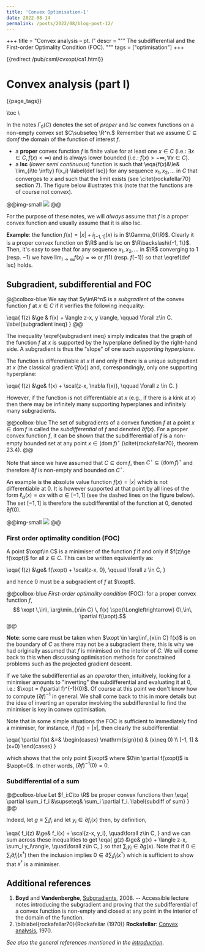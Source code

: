 ```yaml
---
title: 'Convex Optimisation-1'
date: 2022-08-14
permalink: /posts/2022/08/blog-post-12/
---
```

+++
title = "Convex analysis &ndash; pt. I"
descr = """
    The subdifferential and the First-order Optimality Condition (FOC).
    """
tags = ["optimisation"]
+++

{{redirect /pub/csml/cvxopt/ca1.html}}

# Convex analysis (part I)

{{page_tags}}

\toc \\

In the notes $\Gamma_0(C)$ denotes the set of *proper* and *lsc* convex functions on a non-empty convex set $C\subseteq \R^n.$ Remember that we assume $C\subseteq \mathrm{dom} f$ the domain of the function of interest $f$.

* a **proper** convex function $f$ is finite value for at least one $x\in C$ (i.e.: $\exists x\in C, f(x) < \infty$) and is always lower bounded (i.e.: $f(x)>-\infty, \forall x\in C$).
* a **lsc** (*lower semi continuous*) function is such that
\eqa{f(x)&\le& \lim_{i\to \infty} f(x_i) \label{def lsc}}
for any sequence $x_1, x_2, \dots$ in $C$ that converges to $x$ and such that the limit exists (see \citet{rockafellar70} section 7). The figure below illustrates this (note that the functions are of course not convex).

@@img-small ![](/assets/cvxopt/lsc-usc.svg) @@

For the purpose of these notes, we will *always* assume that $f$ is a proper convex function and usually assume that it is also lsc.

**Example**: the function $f(x)=|x|+i_{[-1,1]}(x)$ is in $\Gamma_0(\R)$. Clearly it is a proper convex function on $\R$ and is lsc on $\R\backslash\{-1, 1\}$. Then, it's easy to see that for any sequence $x_1,x_2,\dots$ in $\R$ converging to $1$ (resp. $-1$) we have $\lim_{i\to\infty} f(x_i)=\infty$ or $f(1)$ (resp. $f(-1)$) so that \eqref{def lsc} holds.


## Subgradient, subdifferential and FOC <!-- ✅ 19/9/2018 -->

@@colbox-blue
We say that $y\in\R^n$ is a *subgradient* of the convex function $f$ at $x\in C$ if it verifies the following inequality:

\eqa{
    f(z) &\ge & f(x) + \langle z-x, y \rangle, \qquad \forall z\in C. \label{subgradient ineq}
}
@@

The inequality \eqref{subgradient ineq} simply indicates that the graph of the function $f$ at $x$ is supported by the hyperplane defined by the right-hand side.
A subgradient is thus the "slope" of one such *supporting hyperplane*.

The function is differentiable at $x$ if and only if there is a unique subgradient at $x$ (the classical gradient $\nabla f(x)$) and, correspondingly, only one supporting hyperplane:

\eqa{
    f(z) &\ge& f(x) + \scal{z-x, \nabla f(x)}, \qquad \forall z \in C.
}

However, if the function is not differentiable at $x$ (e.g., if there is a kink at $x$) then there may be infinitely many supporting hyperplanes and infinitely many subgradients.

@@colbox-blue
The set of subgradients of a convex function $f$ at a point $x\in \mathrm{dom}\, f$ is called the *subdifferential* of $f$ and denoted $\partial f(x)$.
For a proper convex function $f$, it can be shown that the subdifferential of $f$ is a non-empty bounded set at any point $x\in (\mathrm{dom}\,f)^\circ$ (\citet{rockafellar70}, theorem 23.4).
@@

Note that since we have assumed that $C\subseteq \mathrm{dom}\,f$, then $C^\circ\subseteq (\mathrm{dom}\,f)^\circ$ and therefore $\partial f$ is non-empty and bounded on $C^\circ$.

An example is the absolute value function $f(x)=|x|$ which is not differentiable at $0$.
It is however supported at that point by all lines of the form $\ell_\alpha(x)=\alpha x$ with $\alpha\in [-1,1]$ (see the dashed lines on the figure below).
The set $[-1, 1]$ is therefore the subdifferential of the function at $0$, denoted $\partial f(0)$.

@@img-small ![](/assets/cvxopt/abs-subgrad.svg) @@

### First order optimality condition (FOC) <!-- ✅ 12/9/2018 -->

A point $\xopt\in C$ is a minimiser of the function $f$ if and only if $f(z)\ge f(\xopt)$ for all $z\in C$.
This can be written equivalently as:

\eqa{
    f(z) &\ge& f(\xopt) + \scal{z-x, 0}, \qquad \forall z \in C,
}

and hence $0$ must be a subgradient of $f$ at $\xopt$.

@@colbox-blue
*First-order optimality condition* (FOC): for a proper convex function $f$,
$$
\xopt \,\in\, \arg\min_{x\in C} \, f(x) \spe{\Longleftrightarrow} 0\,\in\, \partial f(\xopt).$$
@@

**Note**: some care must be taken when $\xopt \in \arg\inf_{x\in C} f(x)$ is on the boundary of $C$ as there may not be a subgradient there, this is why we had originally assumed that $f$ is minimised on the interior of $C$.
We will come back to this when discussing optimisation methods for constrained problems such as the projected gradient descent.

If we take the subdifferential as an *operator* then, intuitively, looking for a minimiser amounts to "inverting" the subdifferential and evaluating it at $0$, i.e.: $\xopt = (\partial f)^{-1}(0)$.
Of course at this point we don't know how to compute $(\partial f)^{-1}$ in general.
We shall come back to this in more details but the idea of inverting an operator involving the subdifferential to find the minimiser is key in convex optimisation.

Note that in some simple situations the FOC is sufficient to immediately find a minimiser, for instance, if $f(x)=|x|$, then clearly the subdifferential:

\eqa{
    \partial f(x) &=& \begin{cases} \mathrm{sign}(x) & (x\neq 0) \\\\ [-1, 1] & (x=0) \end{cases}
}

which shows that the only point $\xopt$ where $0\in \partial f(\xopt)$ is $\xopt=0$. In other words, $(\partial f)^{-1}(0) = 0$.

### Subdifferential of a sum <!-- ✅ 12/9/2018 -->

@@colbox-blue
Let $f_i:C\to \R$ be proper convex functions then
\eqa{
    \partial \sum_i f_i &\supseteq& \sum_i \partial f_i. \label{subdiff of sum}
}
@@

Indeed, let $g\equiv\sum_i f_i$ and let $y_i\in\partial f_i(x)$ then, by definition,

\eqa{
    f_i(z) &\ge& f_i(x) + \scal{z-x, y_i}, \quad\forall z\in C,
}
and we can sum across these inequalities to get
\eqa{
    g(z) &\ge& g(x) + \langle z-x, \sum_i y_i\rangle, \quad\forall z\in C,
}
so that $\sum_i y_i \in \partial g(x)$.
Note that if $0\in \sum_i \partial f_i(x^\dagger)$ then the inclusion implies $0\in\partial \sum_i f_i(x^\dagger)$ which is sufficient to show that $x^\dagger$ is a minimiser.

## Additional references

1. **Boyd** and **Vandenberghe**, [Subgradients](https://see.stanford.edu/materials/lsocoee364b/01-subgradients_notes.pdf), 2008. -- Accessible lecture notes introducing the subgradient and proving that the subdifferential of a convex function is non-empty and closed at any point in the interior of the domain of the function.
1. \biblabel{rockafellar70}{Rockafellar (1970)} **Rockafellar**: [Convex analysis](http://press.princeton.edu/titles/1815.html), 1970.

*See also the general references mentioned in the [introduction](/posts/2018/09/13-convex-optimisation-intro/).*
